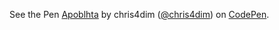 
<body>
  <p data-slug-hash="KbPvqN" data-default-tab="result" data-user="chris4dim" data-pen-title="Apoblhta" class='codepen'>See the Pen <a href='https://codepen.io/chris4dim/pen/KbPvqN'>Apoblhta</a> by chris4dim (<a href='http://codepen.io/chris4dim'>@chris4dim</a>) on <a href='http://codepen.io'>CodePen</a>.</p>
  </body>
